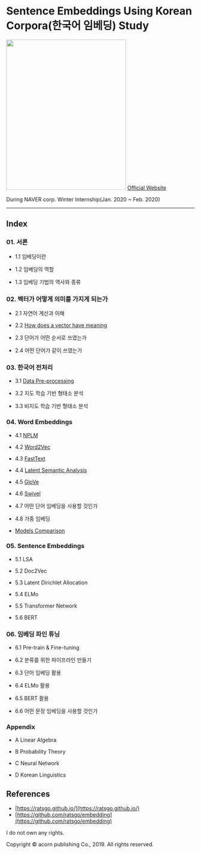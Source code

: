 # Sentence Embeddings Using Korean Corpora(한국어 임베딩) Study

<img src="https://i.imgur.com/j03ENCc.jpg" width="320" height="400"> [Official Website](https://ratsgo.github.io/)

During NAVER corp. Winter Internship(Jan. 2020 ~ Feb. 2020)


---

## Index

### 01. 서론

- 1.1 임베딩이란

- 1.2 임베딩의 역할

- 1.3 임베딩 기법의 역사와 종류

### 02. 벡터가 어떻게 의미를 가지게 되는가

- 2.1 자연어 계산과 이해

- 2.2 [How does a vector have meaning](https://github.com/vctr7/NLP_Study/blob/master/ppt/How%20does%20a%20vector%20have%20meaning.pdf)

- 2.3 단어가 어떤 순서로 쓰였는가

- 2.4 어떤 단어가 같이 쓰였는가

### 03. 한국어 전처리

- 3.1 [Data Pre-processing](https://github.com/vctr7/NLP_Study/blob/master/ppt/Data%20Pre-processing.pdf)

- 3.2 지도 학습 기반 형태소 분석

- 3.3 비지도 학습 기반 형태소 분석

### 04. Word Embeddings

- 4.1 [NPLM](https://github.com/vctr7/NLP_Study/blob/master/ppt/NPLM.pdf)

- 4.2 [Word2Vec](https://github.com/vctr7/NLP_Study/blob/master/ppt/Word2Vec.pdf)

- 4.3 [FastText](https://github.com/vctr7/NLP_Study/blob/master/ppt/FastText.pdf)

- 4.4 [Latent Semantic Analysis](https://github.com/vctr7/NLP_Study/blob/master/ppt/LSA.pdf)

- 4.5 [GloVe](https://github.com/vctr7/NLP_Study/blob/master/ppt/GloVE.pdf)

-	4.6 [Swivel](https://github.com/vctr7/NLP_Study/blob/master/ppt/Swivel.pdf)

- 4.7 어떤 단어 임베딩을 사용할 것인가

- 4.8 가중 임베딩

- [Models Comparison](https://github.com/vctr7/NLP_Study/blob/master/ppt/Word%20Embeddings%20Result.pdf)



### 05. Sentence Embeddings

- 5.1 LSA

- 5.2 Doc2Vec

- 5.3 Latent Dirichlet Allocation

- 5.4 ELMo

- 5.5 Transformer Network

-	5.6 BERT



### 06. 임베딩 파인 튜닝

- 6.1 Pre-train & Fine-tuning

-	6.2 분류를 위한 파이프라인 만들기

- 6.3 단어 임베딩 활용

- 6.4 ELMo 활용 

- 6.5 BERT 활용

- 6.6 어떤 문장 임베딩을 사용할 것인가



### Appendix

- A Linear Algebra

- B Probability Theory

- C Neural Network

-	D Korean Linguistics



## References

- [https://ratsgo.github.io/](https://ratsgo.github.io/)
- [https://github.com/ratsgo/embedding](https://github.com/ratsgo/embedding)




 I do not own any rights.

Copyright  © acorn publishing Co., 2019. All rights reserved. 
